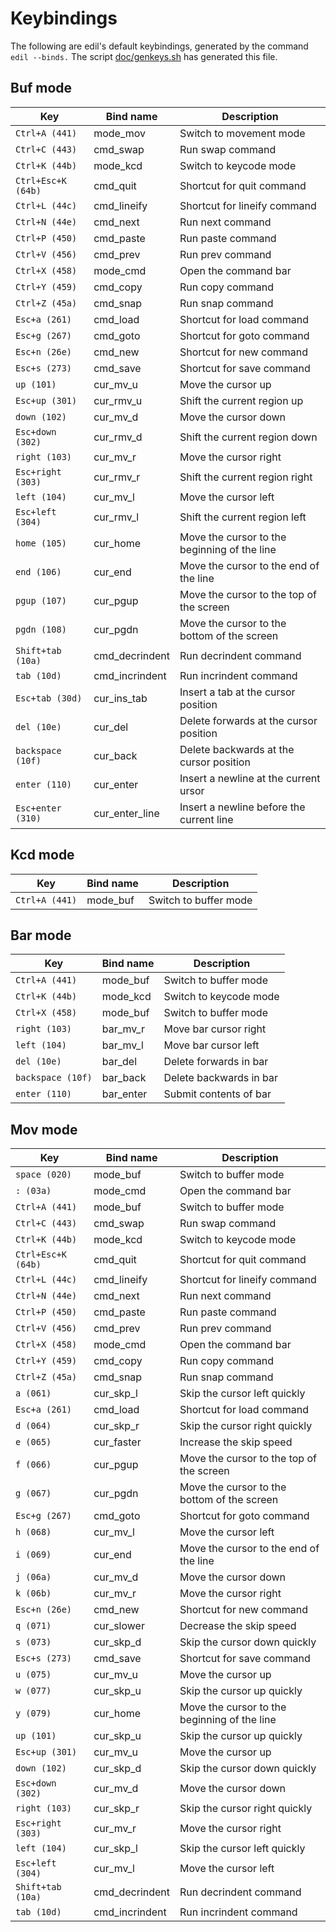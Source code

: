 Keybindings
===========

The following are edil's default keybindings, generated by the
command `edil --binds.` The script [doc/genkeys.sh](doc/genkeys.sh)
has generated this file.


Buf mode
--------
 | Key                 | Bind name           | Description                                   |
 |---------------------|---------------------|-----------------------------------------------|
 | `Ctrl+A (441)`      | mode_mov            | Switch to movement mode                       |
 | `Ctrl+C (443)`      | cmd_swap            | Run swap command                              |
 | `Ctrl+K (44b)`      | mode_kcd            | Switch to keycode mode                        |
 | `Ctrl+Esc+K (64b)`  | cmd_quit            | Shortcut for quit command                     |
 | `Ctrl+L (44c)`      | cmd_lineify         | Shortcut for lineify command                  |
 | `Ctrl+N (44e)`      | cmd_next            | Run next command                              |
 | `Ctrl+P (450)`      | cmd_paste           | Run paste command                             |
 | `Ctrl+V (456)`      | cmd_prev            | Run prev command                              |
 | `Ctrl+X (458)`      | mode_cmd            | Open the command bar                          |
 | `Ctrl+Y (459)`      | cmd_copy            | Run copy command                              |
 | `Ctrl+Z (45a)`      | cmd_snap            | Run snap command                              |
 | `Esc+a (261)`       | cmd_load            | Shortcut for load command                     |
 | `Esc+g (267)`       | cmd_goto            | Shortcut for goto command                     |
 | `Esc+n (26e)`       | cmd_new             | Shortcut for new command                      |
 | `Esc+s (273)`       | cmd_save            | Shortcut for save command                     |
 | `up (101)`          | cur_mv_u            | Move the cursor up                            |
 | `Esc+up (301)`      | cur_rmv_u           | Shift the current region up                   |
 | `down (102)`        | cur_mv_d            | Move the cursor down                          |
 | `Esc+down (302)`    | cur_rmv_d           | Shift the current region down                 |
 | `right (103)`       | cur_mv_r            | Move the cursor right                         |
 | `Esc+right (303)`   | cur_rmv_r           | Shift the current region right                |
 | `left (104)`        | cur_mv_l            | Move the cursor left                          |
 | `Esc+left (304)`    | cur_rmv_l           | Shift the current region left                 |
 | `home (105)`        | cur_home            | Move the cursor to the beginning of the line  |
 | `end (106)`         | cur_end             | Move the cursor to the end of the line        |
 | `pgup (107)`        | cur_pgup            | Move the cursor to the top of the screen      |
 | `pgdn (108)`        | cur_pgdn            | Move the cursor to the bottom of the screen   |
 | `Shift+tab (10a)`   | cmd_decrindent      | Run decrindent command                        |
 | `tab (10d)`         | cmd_incrindent      | Run incrindent command                        |
 | `Esc+tab (30d)`     | cur_ins_tab         | Insert a tab at the cursor position           |
 | `del (10e)`         | cur_del             | Delete forwards at the cursor position        |
 | `backspace (10f)`   | cur_back            | Delete backwards at the cursor position       |
 | `enter (110)`       | cur_enter           | Insert a newline at the current ursor         |
 | `Esc+enter (310)`   | cur_enter_line      | Insert a newline before the current line      |

Kcd mode
--------
 | Key                 | Bind name           | Description                                   |
 |---------------------|---------------------|-----------------------------------------------|
 | `Ctrl+A (441)`      | mode_buf            | Switch to buffer mode                         |

Bar mode
--------
 | Key                 | Bind name           | Description                                   |
 |---------------------|---------------------|-----------------------------------------------|
 | `Ctrl+A (441)`      | mode_buf            | Switch to buffer mode                         |
 | `Ctrl+K (44b)`      | mode_kcd            | Switch to keycode mode                        |
 | `Ctrl+X (458)`      | mode_buf            | Switch to buffer mode                         |
 | `right (103)`       | bar_mv_r            | Move bar cursor right                         |
 | `left (104)`        | bar_mv_l            | Move bar cursor left                          |
 | `del (10e)`         | bar_del             | Delete forwards in bar                        |
 | `backspace (10f)`   | bar_back            | Delete backwards in bar                       |
 | `enter (110)`       | bar_enter           | Submit contents of bar                        |

Mov mode
--------
 | Key                 | Bind name           | Description                                   |
 |---------------------|---------------------|-----------------------------------------------|
 | `space (020)`       | mode_buf            | Switch to buffer mode                         |
 | `: (03a)`           | mode_cmd            | Open the command bar                          |
 | `Ctrl+A (441)`      | mode_buf            | Switch to buffer mode                         |
 | `Ctrl+C (443)`      | cmd_swap            | Run swap command                              |
 | `Ctrl+K (44b)`      | mode_kcd            | Switch to keycode mode                        |
 | `Ctrl+Esc+K (64b)`  | cmd_quit            | Shortcut for quit command                     |
 | `Ctrl+L (44c)`      | cmd_lineify         | Shortcut for lineify command                  |
 | `Ctrl+N (44e)`      | cmd_next            | Run next command                              |
 | `Ctrl+P (450)`      | cmd_paste           | Run paste command                             |
 | `Ctrl+V (456)`      | cmd_prev            | Run prev command                              |
 | `Ctrl+X (458)`      | mode_cmd            | Open the command bar                          |
 | `Ctrl+Y (459)`      | cmd_copy            | Run copy command                              |
 | `Ctrl+Z (45a)`      | cmd_snap            | Run snap command                              |
 | `a (061)`           | cur_skp_l           | Skip the cursor left quickly                  |
 | `Esc+a (261)`       | cmd_load            | Shortcut for load command                     |
 | `d (064)`           | cur_skp_r           | Skip the cursor right quickly                 |
 | `e (065)`           | cur_faster          | Increase the skip speed                       |
 | `f (066)`           | cur_pgup            | Move the cursor to the top of the screen      |
 | `g (067)`           | cur_pgdn            | Move the cursor to the bottom of the screen   |
 | `Esc+g (267)`       | cmd_goto            | Shortcut for goto command                     |
 | `h (068)`           | cur_mv_l            | Move the cursor left                          |
 | `i (069)`           | cur_end             | Move the cursor to the end of the line        |
 | `j (06a)`           | cur_mv_d            | Move the cursor down                          |
 | `k (06b)`           | cur_mv_r            | Move the cursor right                         |
 | `Esc+n (26e)`       | cmd_new             | Shortcut for new command                      |
 | `q (071)`           | cur_slower          | Decrease the skip speed                       |
 | `s (073)`           | cur_skp_d           | Skip the cursor down quickly                  |
 | `Esc+s (273)`       | cmd_save            | Shortcut for save command                     |
 | `u (075)`           | cur_mv_u            | Move the cursor up                            |
 | `w (077)`           | cur_skp_u           | Skip the cursor up quickly                    |
 | `y (079)`           | cur_home            | Move the cursor to the beginning of the line  |
 | `up (101)`          | cur_skp_u           | Skip the cursor up quickly                    |
 | `Esc+up (301)`      | cur_mv_u            | Move the cursor up                            |
 | `down (102)`        | cur_skp_d           | Skip the cursor down quickly                  |
 | `Esc+down (302)`    | cur_mv_d            | Move the cursor down                          |
 | `right (103)`       | cur_skp_r           | Skip the cursor right quickly                 |
 | `Esc+right (303)`   | cur_mv_r            | Move the cursor right                         |
 | `left (104)`        | cur_skp_l           | Skip the cursor left quickly                  |
 | `Esc+left (304)`    | cur_mv_l            | Move the cursor left                          |
 | `Shift+tab (10a)`   | cmd_decrindent      | Run decrindent command                        |
 | `tab (10d)`         | cmd_incrindent      | Run incrindent command                        |
